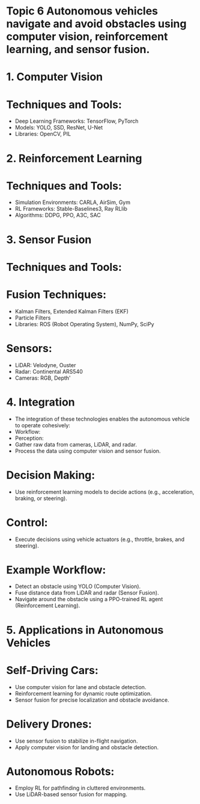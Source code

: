 # Topic 6	Autonomous vehicles navigate and avoid obstacles using computer vision, reinforcement learning, and sensor fusion. 			

# 1. Computer Vision
# Techniques and Tools:
- Deep Learning Frameworks: TensorFlow, PyTorch
- Models: YOLO, SSD, ResNet, U-Net
- Libraries: OpenCV, PIL

# 2. Reinforcement Learning
# Techniques and Tools:
- Simulation Environments: CARLA, AirSim, Gym
- RL Frameworks: Stable-Baselines3, Ray RLlib
- Algorithms: DDPG, PPO, A3C, SAC

# 3. Sensor Fusion
# Techniques and Tools:
# Fusion Techniques:
- Kalman Filters, Extended Kalman Filters (EKF)
- Particle Filters
- Libraries: ROS (Robot Operating System), NumPy, SciPy
# Sensors:
- LiDAR: Velodyne, Ouster
- Radar: Continental ARS540
- Cameras: RGB, Depth'

# 4. Integration
- The integration of these technologies enables the autonomous vehicle to operate cohesively:
- Workflow:
- Perception:
- Gather raw data from cameras, LiDAR, and radar.
- Process the data using computer vision and sensor fusion.
# Decision Making:
- Use reinforcement learning models to decide actions (e.g., acceleration, braking, or steering).
# Control:
- Execute decisions using vehicle actuators (e.g., throttle, brakes, and steering).
# Example Workflow:
- Detect an obstacle using YOLO (Computer Vision).
- Fuse distance data from LiDAR and radar (Sensor Fusion).
- Navigate around the obstacle using a PPO-trained RL agent (Reinforcement Learning).

# 5. Applications in Autonomous Vehicles
# Self-Driving Cars:
- Use computer vision for lane and obstacle detection.
- Reinforcement learning for dynamic route optimization.
- Sensor fusion for precise localization and obstacle avoidance.
# Delivery Drones:
- Use sensor fusion to stabilize in-flight navigation.
- Apply computer vision for landing and obstacle detection.
# Autonomous Robots:
- Employ RL for pathfinding in cluttered environments.
- Use LiDAR-based sensor fusion for mapping.